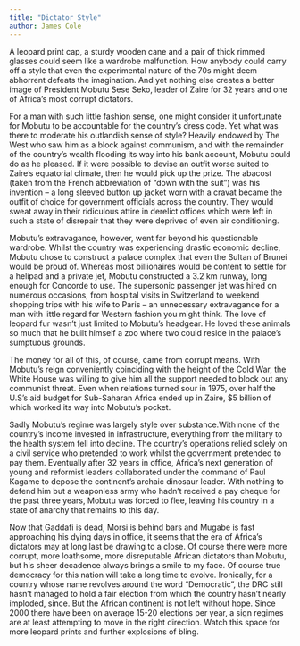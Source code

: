 ```yaml
---
title: "Dictator Style"
author: James Cole
---
```


A leopard print cap, a sturdy wooden cane and a pair of thick rimmed glasses could seem like a wardrobe malfunction. How anybody could carry off a style that even the experimental nature of the 70s might deem abhorrent defeats the imagination. And yet nothing else creates a better image of President Mobutu Sese Seko, leader of Zaire for 32 years and one of Africa’s most corrupt dictators.  

For a man with such little fashion sense, one might consider it unfortunate for Mobutu to be accountable for the country’s dress code.  Yet what was there to moderate his outlandish sense of style? Heavily endowed by The West who saw him as a block against communism, and with the remainder of the country’s wealth flooding its way into his bank account, Mobutu could do as he pleased. If it were possible to devise an outfit worse suited to Zaire’s equatorial climate, then he would pick up the prize. The abacost (taken from the French abbreviation of “down with the suit”) was his invention – a long sleeved button up jacket worn with a cravat became the outfit of choice for government officials across the country. They would sweat away in their ridiculous attire in derelict offices which were left in such a state of disrepair that they were deprived of even air conditioning.

Mobutu’s extravagance, however, went far beyond his questionable wardrobe. Whilst the country was experiencing drastic economic decline, Mobutu chose to construct a palace complex that even the Sultan of Brunei would be proud of. Whereas most billionaires would be content to settle for a helipad and a private jet, Mobutu constructed a 3.2 km runway, long enough for Concorde to use. The supersonic passenger jet was hired on numerous occasions, from hospital visits in Switzerland to weekend shopping trips with his wife to Paris – an unnecessary extravagance for a man with little regard for Western fashion you might think. The love of leopard fur wasn’t just limited to Mobutu’s headgear. He loved these animals so much that he built himself a zoo where two could reside in the palace’s sumptuous grounds.

The money for all of this, of course, came from corrupt means. With Mobutu’s reign conveniently coinciding with the height of the Cold War, the White House was willing to give him all the support needed to block out any communist threat. Even when relations turned sour in 1975, over half the U.S’s aid budget for Sub-Saharan Africa ended up in Zaire, $5 billion of which worked its way into Mobutu’s pocket.

Sadly Mobutu’s regime was largely style over substance.With none of the country’s income invested in infrastructure, everything from the military to the health system fell into decline. The country’s operations relied solely on a civil service who pretended to work whilst the government pretended to pay them. Eventually after 32 years in office, Africa’s next generation of young and reformist leaders collaborated under the command of Paul Kagame to depose the continent’s archaic dinosaur leader. With nothing to defend him but a weaponless army who hadn’t received a pay cheque for the past three years, Mobutu was forced to flee, leaving his country in a state of anarchy that remains to this day.

Now that Gaddafi is dead, Morsi is behind bars and Mugabe is fast approaching his dying days in office, it seems that the era of Africa’s dictators may at long last be drawing to a close. Of course there were more corrupt, more loathsome, more disreputable African dictators than Mobutu, but his sheer decadence always brings a smile to my face. Of course true democracy for this nation will take a long time to evolve. Ironically, for a country whose name revolves around the word “Democratic”, the DRC still hasn’t managed to hold a fair election from which the country hasn’t nearly imploded, since. But the African continent is not left without hope. Since 2000 there have been on average 15-20 elections per year, a sign regimes are at least attempting to move in the right direction. Watch this space for more leopard prints and further explosions of bling.
